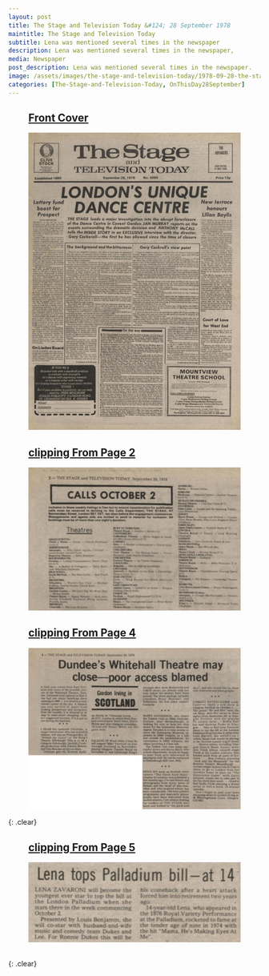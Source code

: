 ```yaml
---
layout: post
title: The Stage and Television Today &#124; 28 September 1978
maintitle: The Stage and Television Today
subtitle: Lena was mentioned several times in the newspaper
description: Lena was mentioned several times in the newspaper,
media: Newspaper
post_description: Lena was mentioned several times in the newspaper.
image: /assets/images/the-stage-and-television-today/1978-09-28-the-stage-and-television-today-fc.png
categories: [The-Stage-and-Television-Today, OnThisDay28September]
---
```


<figure class="fig1">
<figcaption>
<h2 id="front-cover"><a href="#front-cover">Front Cover</a></h2>
</figcaption>
<a href="/assets/images/the-stage-and-television-today/1978-09-28-the-stage-and-television-today-fc.png"><img src="/assets/images/the-stage-and-television-today/1978-09-28-the-stage-and-television-today-fc.png" class="full-width zoom-in"></a>
</figure>

<figure class="fig2">
<figcaption>
<h2 id="clipping-2"><a href="#clipping-2">clipping From Page 2</a></h2>
</figcaption>
<a href="/assets/images/the-stage-and-television-today/1978-09-28-the-stage-and-television-today-page-2-clipping.png"><img src="/assets/images/the-stage-and-television-today/1978-09-28-the-stage-and-television-today-page-2-clipping.png" class="full-width zoom-in"></a>
<figcaption>
<h2 id="clipping-4"><a href="#clipping-4">clipping From Page 4</a></h2>
</figcaption>
<a href="/assets/images/the-stage-and-television-today/1978-09-28-the-stage-and-television-today-page-4-clipping.png"><img src="/assets/images/the-stage-and-television-today/1978-09-28-the-stage-and-television-today-page-4-clipping.png" class="full-width zoom-in"></a>
</figure>

{: .clear}

<figure class="fig3">
<figcaption>
<h2 id="clipping-5"><a href="#clipping-5">clipping From Page 5</a></h2>
</figcaption>
<a href="/assets/images/the-stage-and-television-today/1978-09-28-the-stage-and-television-today-page-5-clipping.png"><img src="/assets/images/the-stage-and-television-today/1978-09-28-the-stage-and-television-today-page-5-clipping.png" class="full-width zoom-in"></a>
</figure>

<br />{: .clear}
